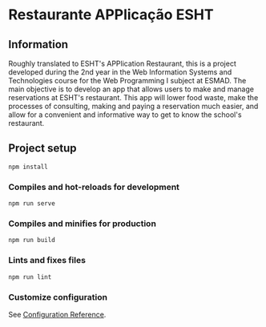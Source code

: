 # Restaurante APPlicação ESHT

## Information

Roughly translated to ESHT's APPlication Restaurant, this is a project developed during the 2nd year in the Web Information Systems and Technologies course for the Web Programming I subject at ESMAD. 
The main objective is to develop an app that allows users to make and manage reservations at ESHT's restaurant.
This app will lower food waste, make the processes of consulting, making and paying a reservation much easier, and allow for a convenient and informative way to get to know the school's restaurant.  

## Project setup
```
npm install
```

### Compiles and hot-reloads for development
```
npm run serve
```

### Compiles and minifies for production
```
npm run build
```

### Lints and fixes files
```
npm run lint
```

### Customize configuration
See [Configuration Reference](https://cli.vuejs.org/config/).
